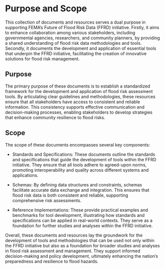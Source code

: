 # Purpose and Scope
This collection of documents and resources serves a dual purpose in supporting FEMA’s Future of Flood Risk Data (FFRD) initiative. Firstly, it aims to enhance collaboration among various stakeholders, including governmental agencies, researchers, and community planners, by providing a shared understanding of flood risk data methodologies and tools. Secondly, it documents the development and application of essential tools that underpin the FFRD initiative, facilitating the creation of innovative solutions for flood risk management.

## Purpose
The primary purpose of these documents is to establish a standardized framework for the development and application of flood risk assessment tools. By articulating clear guidelines and methodologies, these resources ensure that all stakeholders have access to consistent and reliable information. This consistency supports effective communication and decision-making processes, enabling stakeholders to develop strategies that enhance community resilience to flood risks.

## Scope
The scope of these documents encompasses several key components:

 - Standards and Specifications: These documents outline the standards and specifications that guide the development of tools within the FFRD initiative. They ensure that all tools adhere to agreed-upon norms, promoting interoperability and quality across different systems and applications.

 - Schemas: By defining data structures and constraints, schemas facilitate accurate data exchange and integration. This ensures that flood risk data is both consistent and reliable, supporting comprehensive risk assessments.

 - Reference Implementations: These provide practical examples and benchmarks for tool development, illustrating how standards and specifications can be applied in real-world contexts. They serve as a foundation for further studies and analyses within the FFRD initiative.

Overall, these documents and resources lay the groundwork for the development of tools and methodologies that can be used not only within the FFRD initiative but also as a foundation for broader studies and analyses in flood risk assessment and management. They support informed decision-making and policy development, ultimately enhancing the nation’s preparedness and resilience to flood hazards.

